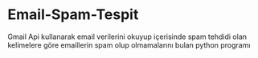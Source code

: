 # Email-Spam-Tespit
Gmail Api kullanarak email verilerini okuyup içerisinde spam tehdidi olan kelimelere göre emaillerin spam olup olmamalarını bulan python programı
